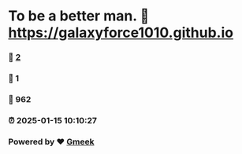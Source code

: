 # To be a better man. :link: https://galaxyforce1010.github.io 
### :page_facing_up: [2](https://galaxyforce1010.github.io/tag.html) 
### :speech_balloon: 1 
### :hibiscus: 962 
### :alarm_clock: 2025-01-15 10:10:27 
### Powered by :heart: [Gmeek](https://github.com/Meekdai/Gmeek)
